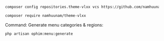 ```bash
composer config repositories.theme-vlxx vcs https://github.com/namhuunam/theme-vlxx.git
```
```bash
composer require namhuunam/theme-vlxx
```
Command:
Generate menu categories & regions: 
```bash
php artisan ophim:menu:generate
```
